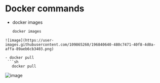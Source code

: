# Docker commands

- docker images
   ```sh
   docker images
```
![image](https://user-images.githubusercontent.com/109865260/196840640-480c7471-40f8-4d0a-affa-89aeb6cb3403.png)

- docker pull
 ```sh
   docker pull
```
![image](https://user-images.githubusercontent.com/109865260/196842118-ca73fcf5-7ccf-42d5-9ae7-3815925d2893.png)


